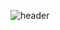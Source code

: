 ![header](https://capsule-render.vercel.app/api?type=blur&text=안녕하세요&color=gradient&animation=twinkling&height=400)
